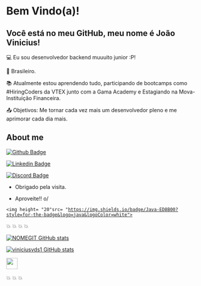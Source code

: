 # Bem Vindo(a)!

 

## Você está no meu GitHub, meu nome é João Vinicius!

 

:computer: Eu sou desenvolvedor backend muuuito junior :P!

:house_with_garden: Brasileiro.

:books: Atualmente estou aprendendo tudo, participando de bootcamps como #HiringCoders da VTEX junto com a Gama Academy e Estagiando na Mova-Instituição Financeira.

:outbox_tray: Objetivos: Me tornar cada vez mais um desenvolvedor pleno e me aprimorar cada dia mais.

 

## About me

[![Github Badge](https://img.shields.io/badge/-Github-000?style=flat-square&logo=Github&logoColor=white&link=https://github.com/viniciusvds1)](https://github.com/viniciusvds1)

[![Linkedin Badge](https://img.shields.io/badge/-LinkedIn-blue?style=flat-square&logo=Linkedin&logoColor=white&link=https://www.linkedin.com/in/jviniciusvds/)]( https://www.linkedin.com/in/jviniciusvds/)


[![Discord Badge](https://img.shields.io/badge/Discord-7289DA?style=for-the-badge&logo=discord&logoColor=white)](viniciusvds#4677)

- Obrigado pela visita.

- Aproveite!! o/



<code><img height= "20"src= "https://img.shields.io/badge/Java-ED8B00?style=for-the-badge&logo=java&logoColor=white"></code>





:collision: :collision: :collision: :collision:



           

[![NOMEGIT GitHub stats](https://github-readme-stats.vercel.app/api?username=viniciusvds1)](https://github.com/viniciusvds1/github-readme-stats)



[![viniciusvds1 GitHub stats](https://github-readme-stats.vercel.app/api?username=viniciusvds1)](https://github.com/viniciusvds1/github-readme-stats)






<img src=https://github.com/TheDudeThatCode/TheDudeThatCode/blob/master/Assets/Earth.gif width="30">


                
:collision: :collision: :collision:


  
